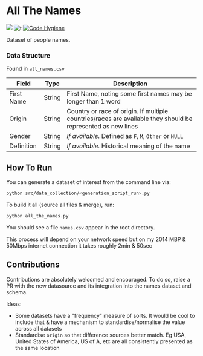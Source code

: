 # All The Names

 [![](https://img.shields.io/badge/python-3.9+-blue.svg)](https://www.python.org/downloads/) ![t](https://img.shields.io/badge/status-maintained-yellow.svg) [![Code Hygiene](https://github.com/diabolical-ninja/AllTheNames/actions/workflows/pipeline.yml/badge.svg)](https://github.com/diabolical-ninja/AllTheNames/actions/workflows/pipeline.yml)


Dataset of people names.


### Data Structure
Found in `all_names.csv`

| Field 	| Type 	| Description 	|
|---	|---	|---	|
| First Name 	| String 	| First Name, noting some first names may be longer than 1 word	|
| Origin 	| String 	| Country or race of origin. If multiple countries/races are available they should be represented as new lines 	|
| Gender 	| String 	| *If available.*  Defined as `F`, `M`, `Other` or `NULL` |
| Definition 	| String 	| *If available.* Historical meaning of the name 	|


## How To Run

You can generate a dataset of interest from the command line via:
```bash
python src/data_collection/<generation_script_run>.py
```

To build it all (source all files & merge), run:
```bash
python all_the_names.py
```

You should see a file `names.csv` appear in the root directory.

This process will depend on your network speed but on my 2014 MBP & 50Mbps internet connection it takes roughly 2min & 50sec

## Contributions

Contributions are absolutely welcomed and encouraged. To do so, raise a PR with the new datasource and its integration into the names dataset and schema.

Ideas:
- Some datasets have a "frequency" measure of sorts. It would be cool to include that & have a mechanism to standardise/normalise the value across all datasets
- Standardise `origin` so that difference sources better match. Eg USA, United States of America, US of A, etc are all consistently presented as the same location